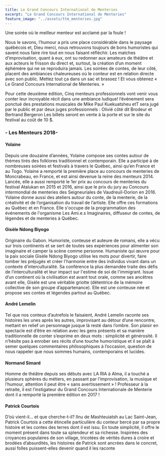 ```yaml
---
title: Le Grand Concours International de Menteries
excerpt: "Le Grand Concours International de Menteries"
feature_image: "../assets/ttm_menteries.jpg"
---
```

Une soirée où le meilleur menteur est acclamé par la foule ! 

Nous le savons, l’humour a pris une place considérable dans le paysage québécois et, Dieu merci, nous retrouvons toujours de bons humoristes qui savent nous faire rire tout en nous faisant réfléchir. Les matches d’improvisation, quant à eux, ont su redonner aux amateurs de théâtre et aux acteurs le frisson du direct et, surtout, la création d’un moment éphémère qui ne se reproduira jamais.
Les soirées de contes, de leur côté, placent des ambiances chaleureuses où le conteur est en relation directe avec son public.
Mettez tout ça dans un sac et brassez ! Et vous obtenez « Le Grand Concours International de Menteries. »

Pour cette deuxième édition, Cinq menteurs professionnels vont venir vous conter leur incroyable récit dans une ambiance ludique! l’événement sera ponctué des prestations musicales de Mike Paul Kuekuatsheu etT sera jugé par le public et par deux juges professionnels : Olivié côté dit Brodeur et Bertrand Bergeron
Les billets seront en vente à la porte et sur le site du festival au coût de 10 $.

### - Les Menteurs 2018-

#### Yolaine
Depuis une douzaine d’années, Yolaine compose ses contes autour de thèmes tirés des folklores traditionnel et contemporain. Elle a participé à de nombreuses soirées et festivals à travers le Québec, ainsi qu’en France et au Togo. Yolaine a remporté la première place au concours de menteries de Moncrabeau, en France, et est ainsi devenue la reine des menteurs 2014. Lancée, elle a aussi remporté le 1er prix au concours de menteries du festival Atalukan en 2015 et 2016, ainsi que le prix du jury au Concours intermondial de menteries des Seigneuriales de Vaudreuil-Dorion en 2016.
Yolaine donne aussi des ateliers autour du conte, de la menterie, de la créativité et de l’organisation du travail de l’artiste. Elle offre ces formations au Québec et en France. Elle s'occupe de la programmation des événements de l'organisme Les Ami.e.s Imaginaires, diffuseur de contes, de légendes et de menteries à Québec.

#### Gisèle Ndong Biyogo
Originaire du Gabon. Humoriste, conteuse et auteure de romans, elle a vécu sur trois continents et se sert de toutes ses expériences pour alimenter son imaginaire et camper la scène comme personne.
Humaniste qui œuvre pour la paix sociale Gisèle Ndong Biyogo utilise les mots pour divertir, faire tomber les préjugés et créer l'harmonie entre des individus vivant dans un contexte d’interculturalité. Sa conférence la plus demandée traite des défis de l’interculturalité et leur impact sur l'estime de soi de l'immigrant.
Issue d’un continent où la civilisation est avant tout orale, comme ses ancêtres avant elle, Gisèle est une véritable griotte (détentrice de la mémoire collective de son groupe d’appartenance). Elle est une conteuse née et propose ses contes et légendes partout au Québec.

#### André Lemelin
Tel que nos conteux d’autrefois le faisaient, André Lemelin raconte ses histoires les unes après les autres, improvisant au détour d’une rencontre, mettant en relief un personnage jusque là resté dans l’ombre. Son plaisir en spectacle est d’être en relation avec les gens présents et sa manière traditionnelle de conter s’exprime en deux mots : simplicité et générosité. Il n’hésite pas à enrober ses récits d’une touche humoristique et il se plaît à semer quelques commentaires philosophiques à l’occasion, question de nous rappeler que nous sommes humains, contemporains et lucides.

#### Normand Simard
Homme de théâtre depuis ses débuts avec LA RIA à Alma, il a touché a plusieurs sphères du métiers, en passant par l’improvisation, la musique et l’humour, attention il peut être « sans avertissement » ! Professeur à la retraite, il est l’instigateur du Grand Concours Internationale de Menterie dont il a remporté la première édition en 2017 !

#### Patrick Courtois
D’où vient-il… et que cherche-t-il? Ilnu de Mashteuiatsh au Lac Saint-Jean, Patrick Courtois a cette étincelle particulière du conteur bercé par sa propre histoire et les contes des terres dont il est issu. En toute simplicité, il offre le moment présent dans toute sa splendeur et sa richesse. Inspirées des croyances populaires de son village, tricotées de vérités dures à croire et brodées d’absurdités, les histoires de Patrick sont ancrées dans le concret, aussi folles puissent-elles devenir quand il les raconte

